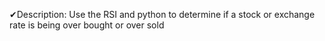 ✔Description: Use the RSI and python to determine if a stock or exchange rate is being over bought or over sold 
